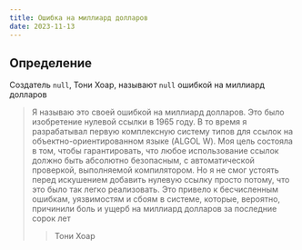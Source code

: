 ```yaml
---
title: Ошибка на миллиард долларов
date: 2023-11-13
---
```

## Определение
Создатель `null`, Тони Хоар, называют `null` ошибкой на миллиард долларов

> Я называю это своей ошибкой на миллиард долларов. Это было изобретение нулевой ссылки в 1965 году. В то время я разрабатывал первую комплексную систему типов для ссылок на объектно-ориентированном языке (ALGOL W). Моя цель состояла в том, чтобы гарантировать, что любое использование ссылок должно быть абсолютно безопасным, с автоматической проверкой, выполняемой компилятором. Но я не смог устоять перед искушением добавить нулевую ссылку просто потому, что это было так легко реализовать. Это привело к бесчисленным ошибкам, уязвимостям и сбоям в системе, которые, вероятно, причинили боль и ущерб на миллиард долларов за последние сорок лет
> > Тони Хоар

